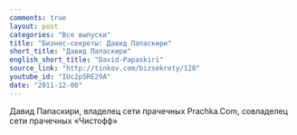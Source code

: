 ```yaml
---
comments: true
layout: post
categories: "Все выпуски"
title: "Бизнес-секреты: Давид Папаскири"
short_title: "Давид Папаскири"
english_short_title: "David-Papaskiri"
source_link: "http://tinkov.com/bizsekrety/128"
youtube_id: "IUc2p5RE29A"
date: "2011-12-08"
---
```

Давид Папаскири, владелец сети прачечных Prachka.Com, совладелец сети прачечных «Чистофф»
